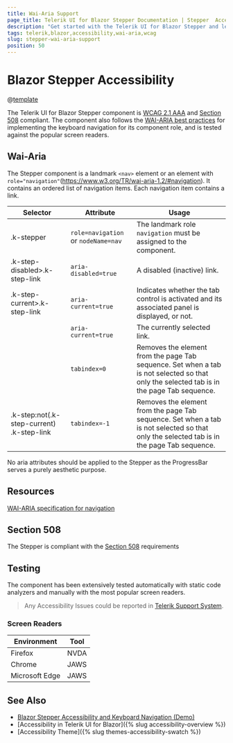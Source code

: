 ```yaml
---
title: Wai-Aria Support
page_title: Telerik UI for Blazor Stepper Documentation | Stepper  Accessibility
description: "Get started with the Telerik UI for Blazor Stepper and learn about its accessibility support for WAI-ARIA, Section 508, and WCAG 2.1."
tags: telerik,blazor,accessibility,wai-aria,wcag
slug: stepper-wai-aria-support 
position: 50 
---
```


# Blazor Stepper Accessibility

@[template](/_contentTemplates/common/parameters-table-styles.md#table-layout)



The Telerik UI for Blazor Stepper component is [WCAG 2.1 AAA](https://www.w3.org/TR/WCAG21/) and [Section 508](http://www.section508.gov/) compliant. The component also follows the [WAI-ARIA best practices](https://www.w3.org/WAI/ARIA/apg/) for implementing the keyboard navigation for its component role, and is tested against the popular screen readers.

## Wai-Aria


The Stepper component is a landmark `<nav>` element or an element with `role="navigation"`(https://www.w3.org/TR/wai-aria-1.2/#navigation). It contains an ordered list of navigation items. Each navigation item contains a link.

| Selector | Attribute | Usage |
| -------- | --------- | ----- |
| .k-stepper | `role=navigation` or `nodeName=nav` | The landmark role `navigation` must be assigned to the component. |
| .k-step-disabled>.k-step-link | `aria-disabled=true` | A disabled (inactive) link. |
| .k-step-current>.k-step-link | `aria-current=true` | Indicates whether the tab control is activated and its associated panel is displayed, or not. |
|  | `aria-current=true` | The currently selected link. |
|  | `tabindex=0` | Removes the element from the page Tab sequence. Set when a tab is not selected so that only the selected tab is in the page Tab sequence. |
| .k-step:not(.k-step-current) .k-step-link | `tabindex=-1` | Removes the element from the page Tab sequence. Set when a tab is not selected so that only the selected tab is in the page Tab sequence. |


No aria attributes should be applied to the Stepper as the ProgressBar serves a purely aesthetic purpose.

## Resources

[WAI-ARIA specification for navigation](https://www.w3.org/TR/wai-aria-1.2/#navigation)

## Section 508


The Stepper is compliant with the [Section 508](http://www.section508.gov/) requirements

## Testing


The component has been extensively tested automatically with static code analyzers and manually with the most popular screen readers.

> Any Accessibility Issues could be reported in [Telerik Support System](https://www.telerik.com/account/support-center).

### Screen Readers

| Environment | Tool |
| ----------- | ---- |
| Firefox | NVDA |
| Chrome | JAWS |
| Microsoft Edge | JAWS |



## See Also

* [Blazor Stepper Accessibility and Keyboard Navigation (Demo)](https://demos.telerik.com/blazor-ui/stepper/keyboard-navigation)
* [Accessibility in Telerik UI for Blazor]({% slug accessibility-overview %})
* [Accessibility Theme]({% slug themes-accessibility-swatch %})